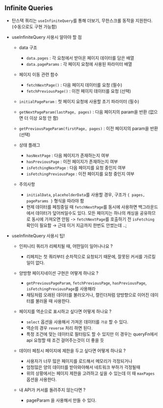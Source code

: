 ## Infinite Queries

- 탄스택 쿼리는 `useInfiniteQuery`를 통해 더보기, 무한스크롤 동작을 지원한다. (수동으로도 구현 가능함)

- useInfiniteQuery 사용시 알아야 할 점

  - data 구조

    - `data.pages` : 각 요청에서 받아온 페이지 데이터를 담은 배열
    - `data.pageParams` : 각 페이지 요청에 사용된 파라미터 배열

  - 페이지 이동 관련 함수
    - `fetchNextPage()` : 다음 페이지 데이터를 요청 (필수)
    - `fetchPreviousPage()` : 이전 페이지 데이터를 요청 (선택)
  - `initialPageParam` : 첫 페이지 요청에 사용할 초기 파라미터 (필수)
  - `getNextPageParam(lastPage, pages)` : 다음 페이지의 param을 반환 (없으면 더 이상 요청 안 함)
  - `getPreviousPageParam(firstPage, pages)` : 이전 페이지의 param을 반환 (선택)
  - 상태 플래그
    - `hasNextPage` : 다음 페이지가 존재하는지 여부
    - `hasPreviousPage` : 이전 페이지가 존재하는지 여부
    - `isFetchingNextPage` : 다음 페이지를 요청 중인지 여부
    - `isFetchingPreviousPage` : 이전 페이지를 요청 중인지 여부
  - 주의사항
    - `initialData`, `placeholderData`를 사용할 경우, 구조가 `{ pages, pageParams }` 형식을 따라야 함
    - 현제 데이터를 페칭중일 때 `fetchNextPage`를 동시에 사용하면 백그라운드에서 데이터가 덮어씌일수도 있다.
      모든 페이지는 하나의 캐싱을 공유하므로 동시에 가져오면 안됨
      -> `fetchNextPage`를 호출하기 전 `isFetching` 확인이 필요함
      → 근데 이거 지금까지 한번도 안썼는데 ..;

- useInfiniteQuery 사용시 팁!

  - 인피니티 쿼리가 리페치될 때, 어떤일이 일어나나요 ?

    - 리페치는 첫 쿼리부터 순차적으로 요청되기 때문에, 잘못된 커서를 가르킬 일이 없다.

  - 양방향 페이지네이션 구현은 어떻게 하나요 ?
    - `getPreviousPageParam`, `fetchPreviousPage`, `hasPreviousPage`, `isFetchingPreviousPage`를 사용해라
    - 채팅처럼 오래된 데이터를 불러오거나, 캘린더처럼 양방향으로 이어진 데이터를 불러올 때 사용한다.
  - 페이지를 역순으로 표시하고 싶다면 어떻게 하나요 ?
    - `select` 옵션을 사용해서 가져온 데이터를 `가공` 할 수 있다.
    - 역순의 경우 `reverse` 처리 하면 된다.
    - 특정 조건에 맞는 데이터로 필터링도 할 수 있지만 이 경우는 queryFn에서 api 요청할 때 조건 걸어주는것이 더 좋을 듯
  - 데이터 페칭시 페이지에 제한을 두고 싶다면 어떻게 하나요 ?
    - 사용자가 너무 많은 페이지를 로드해서 메모리가 걱정되거나
    - 엄청많은 양의 데이터를 받아와야해서 네트워크 부하가 걱정될때
    - 위의 상황에서는 페이지 제한을 고려하고 싶을 수 있는데 이 때 `maxPages` 옵션을 사용한다.
  - 내 API가 커서를 돌려주지 않는다면 ?
    - pageParam 을 사용해서 만들 수 있다.
